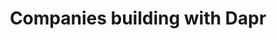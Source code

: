 ---
title: "Companies building with Dapr"
#subtitle: ""
# meta description
description: "This is meta description"
draft: false

adopters:
  - logo : "images/ignition-group.png"
    icon: "ti-quote-right"
    quote : "Using Dapr with Azure makes it very easy to bolt in new pieces of infrastructure without changing anything else. It changed our business."
    person : "-- Russell Stather, Chief Digital Transformation Officer, Ignition Group"
    cta :
      enable : true
      label : "Read the story"
      link : "https://customers.microsoft.com/en-us/story/1335733425802443016-ignition-group-speeds-development-and-payment-processing-using-dapr-and-azure"

  - logo : "images/zeiss.png"
    icon: "ti-quote-right"
    quote : "Dapr really simplifies the case of distributed application architectures. With Dapr, any developer can do it."
    person : "-- Kai Walter, Lead Architect, ZEISS"
    cta :
      enable : true
      label : "Read the story"
      link : "https://customers.microsoft.com/en-us/story/1336089737047375040-zeiss-accelerates-cloud-first-development-on-azure-and-streamlines-order-processing"      
  
  - logo : "images/alibaba.png"
    icon: "ti-quote-right"
    quote : "At Alibaba Cloud, we believe Dapr will lead the evolution of microservices. By adopting Dapr, our customers now enjoy increased velocity for building portable and robust distributed systems."
    person : "-- Xiang Li, Senior Staff Engineer, Alibaba Cloud"        
    cta : 
      enable : true
      label : "Read the story"
      link : "https://blog.dapr.io/posts/2021/03/19/how-alibaba-is-using-dapr/"
      
  - logo : "images/roadwork.png"
    icon: "ti-quote-right"
    quote : "Without Dapr, we would need multiple weeks to integrate the different services together as well as create our own scaling infrastructure and service discovery tooling."
    person : "-- Xavier Geerinck, Founder, Roadwork"
    cta :
      enable : true
      label : "Read the story"
      link : "https://blog.dapr.io/posts/2021/02/09/running-dapr-in-production-at-roadwork/"
  
  - logo : "images/legentic.png"
    icon: "ti-quote-right"
    quote : "The fact that we could focus on the core logic and let Dapr deal with the underlying messaging systems allowed us to iterate much faster than we expected."
    person : "-- Trond Hindenes, Cloud Architect, Legentic"
    cta :
      enable : true
      label : "Watch the video"
      link : "https://www.youtube.com/watch?v=Mn0vjMMktGA"

  - logo : "images/autonavi.png"
    icon: "ti-quote-right"
    quote : "Dapr is really a perfect solution for invoking backend services in our multi-language serverless runtime."
    person : "-- Xuexiang Deng, Staff Engineer, AutoNavi"
    cta :
      enable : true
      label : "Read the story"
      link : "https://blog.dapr.io/posts/2021/09/02/how-dapr-helped-autonavi-build-a-new-serverless-solution/"


  - logo : "images/man-group.png"
    icon: "ti-quote-right"
    quote : "With Dapr we can introduce platform-wide capabilities across a broad spectrum of technologies and deployment models with minimal effort, allowing us to more effectively evolve our core trading system."
    person : "-- Simon Jones, Head of Platform Engineering, Man Group"
    cta :
      enable : true
      label : "Watch the video"
      link : "https://www.youtube.com/watch?v=hEKlsyRFtzI"

panel:
  enable : true
  title : "Watch this DaprCon panel and learn from Dapr adopters"
  video : "https://www.youtube.com/embed/Jyug0wnfsug"

cta:
  enable : true
  title : "Ready to get started?"
  image : "images/app.png"
  content : "Get Dapr on your local machine and get started in minutes"
  button:
    enable : true
    label : "Start now"
    link : "https://docs.dapr.io/getting-started/"



---